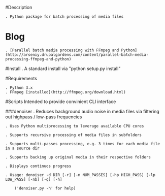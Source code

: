 
#Description

    . Python package for batch processing of media files
    
# Blog 
    . [Parallel batch media processing with FFmpeg and Python](http://arseniy.drupalgardens.com/content/parallel-batch-media-processing-ffmpeg-and-python)


#Install
    . A standard install via "python setup.py install"
    

#Requirements

    . Python 3.x 
    . FFmpeg [installed](http://ffmpeg.org/download.html)


#Scripts
Intended to provide convinient CLI interface


###denoiser
    . Reduces background audio noise in media files via filtering out highpass / low-pass frequencies

    . Uses Python multiprocessing to leverage available CPU cores

    . Supports recursive processing of media files in subfolders

    . Supports multi-passes processing, e.g. 3 times for each media file in a source dir

    . Supports backing up original media in their respective folders

    . Displays continuos progress
    
    . Usage: denoiser -d DIR [-r] [-n NUM_PASSES] [-hp HIGH_PASS] [-lp LOW_PASS] [-nb] [-q] [-h]

        ('denoiser.py -h' for help)







